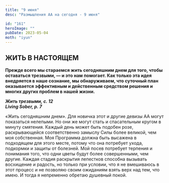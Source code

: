 ```yaml
---
title: "9 июня"
desc: "Размышления АА на сегодня - 9 июня"

id: "161"
heroImage: ""
pubDate: 2023-05-04
moth: "iyun"
---
```


## ЖИТЬ В НАСТОЯЩЕМ

**Прежде всего мы стараемся жить сегодняшним днем для того, чтобы оставаться
трезвыми, — и это нам помогает. Как только эта идея внедряется в наше
сознание, мы обнаруживаем, что суточный план оказывается эффективным и
действенным средством решения и многих других проблем в нашей жизни.**

**_Жить трезвыми, с. 12  
Living Sober, p. 7_**

«Жить сегодняшним днем». Для новичка этот и другие девизы АА могут показаться
нелепыми. Но они же могут стать и спасательным кругом в минуту смятения.
Каждый день может быть подобен розе, раскрывающейся соответственно замыслу
Силы более великой, чем моя собственная. Моя Программа должна быть высажена в
подходящем для этого месте, потому что она потребует ухода, подкормки и защиты
от болезней. Мой посев потребует терпения и понимания того, что одни цветы
будут более совершенными, чем другие. Каждая стадия раскрытия лепестков
способна вызывать восхищение и радость, но только при условии, что я не
вмешиваюсь в этот процесс и не позволяю своим ожиданиям взять верх над тем,
что имею. И тогда я непременно обретаю душевный покой.
